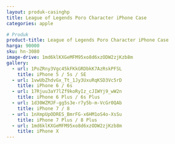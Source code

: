 ```yaml
---
layout: produk-casinghp
title: League of Legends Poro Character iPhone Case
categories: apple

# Produk
product-title: League of Legends Poro Character iPhone Case
harga: 90000
sku: hn-3080
image-drive: 1md6klKXGeMFM95xo8d6xzODW2zjKzb8m
gallery:
  - url: 1PoZRny3Vgc45kFKkGRDbkK7AzRskPFSL
    title: iPhone 5 / 5s / SE
  - url: 1vwUbZhdvGx_Tt_1Jy3UxuRqKSD3Vc5rD
    title: iPhone 6 / 6s
  - url: 17Rjuu3aY7lZf9koRyIz_cJIWYj9_wW2n
    title: iPhone 6 Plus / 6s Plus
  - url: 1d30WZMJF-gg5s3e-r7y5b-m-VcGr0QAb
    title: iPhone 7 / 8
  - url: 1nXmpUpODRES_BmrFG-x6HM1oS4o-XsSu
    title: iPhone 7 Plus / 8 Plus
  - url: 1md6klKXGeMFM95xo8d6xzODW2zjKzb8m
    title: iPhone X
---
```

